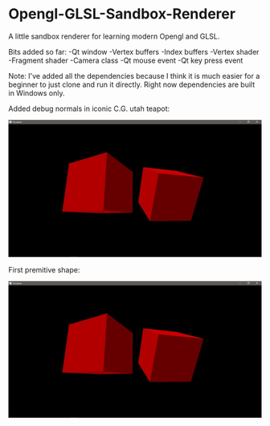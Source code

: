 # Opengl-GLSL-Sandbox-Renderer
A little sandbox renderer for learning modern Opengl and GLSL.

Bits added so far:
-Qt window
-Vertex buffers
-Index buffers
-Vertex shader
-Fragment shader
-Camera class
-Qt mouse event
-Qt key press event

Note: I've added all the dependencies because I think it is much easier for a beginner to just clone and run it directly. Right now dependencies are built in Windows only.

Added debug normals in iconic C.G. utah teapot:

![](Snapshots/Capture.JPG)

First premitive shape:

![](Snapshots/Capture.JPG)
